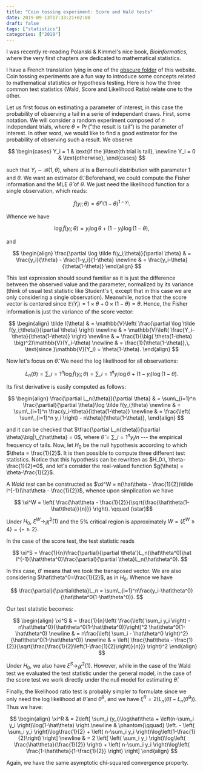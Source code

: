 ```yaml
---
title: "Coin tossing experiment: Score and Wald tests"
date: 2019-09-13T17:33:21+02:00
draft: false
tags: ["statistics"]
categories: ["2019"]
---
```


I was recently re-reading Polanski & Kimmel's nice book, _Bioinformatics_, where the very first chapters are dedicated to mathematical statistics.

I have a French translation lying in one of the [obscure folder](/cours/stats_bioinfo/stats.pdf) of this website. Coin tossing experiments are a fun way to introduce some concepts related to mathematical statistics or hypothesis testing. Here is how the three common test statistics (Wald, Score and Likelihood Ratio) relate one to the other.

Let us first focus on estimating a parameter of interest, in this case the probability of observing a tail in a serie of independant draws. First, some notation. We will consider a random experiment composed of $n$ independant trials, where $\theta = \Pr(\text{''the result is tail''})$ is the parameter of interest. In other word, we would like to find a good estimator for the probability of observing such a result. We observe

$$
\begin{cases}
Y_i = 1 & \text{if the }i\text{th trial is tail}, \newline
Y_i = 0 & \text{otherwise},
\end{cases}
$$

such that $Y_i\sim\mathcal{B}(1,\theta)$, where $\mathcal{B}$ is a Bernoulli distribution with parameter 1 and $\theta$. We want an estimator $\hat\theta$. Beforehand, we could compute the Fisher information and the MLE $\hat\theta$ of $\theta$. We just need the likelihood function for a single observation, which reads:

$$ \tilde f(y_i;\theta) = \theta^{y_i}(1-\theta)^{1-y_i}. $$

Whence we have

$$ \log \tilde f(y_i;\theta) = y_i\log\theta + (1-y_i)\log(1-\theta), $$

and

$$
\begin{align}
\frac{\partial \log \tilde f(y_i;\theta)}{\partial \theta} & = \frac{y_i}{\theta} - \frac{1-y_i}{1-\theta} \newline
& = \frac{y_i-\theta}{\theta(1-\theta)}
\end{align}
$$

This last expression should sound familiar as it is just the difference between the observed value and the parameter, normalized by its variance (think of usual test statistic like Student's t, except that in this case we are only considering a single observation). Meanwhile, notice that the score vector is centered since $\mathbb{E}(Y_i) = 1\times\theta + 0\times(1-\theta) = \theta$. Hence, the Fisher information is just the variance of the score vector:

$$
\begin{align}
\tilde I(\theta) & = \mathbb{V}\left( \frac{\partial \log \tilde f(y_i;\theta)}{\partial \theta} \right) \newline
& = \mathbb{V}\left( \frac{Y_i-\theta}{\theta(1-\theta)} \right) \newline
& = \frac{1}{\big( \theta(1-\theta) \big)^2}\mathbb{V}(Y_i-\theta) \newline
& = \frac{1}{\theta(1-\theta)},\, \text{since }\mathbb{V}(Y_i) = \theta(1-\theta).
\end{align}
$$

Now let's focus on $\hat\theta$. We need the log likelihood for all observations:

$$ L_n(\theta) = \sum\_{i=1}^n \log \tilde f(y_i;\theta) = \sum\_{i=1}^n y_i\log\theta + (1-y_i)\log(1-\theta). $$

Its first derivative is easily computed as follows:

$$
\begin{align}
\frac{\partial L_n(\theta)}{\partial \theta} & = \sum\_{i=1}^n \frac{\partial}{\partial \theta}\log \tilde f(y_i;\theta) \newline
& = \sum\_{i=1}^n \frac{y_i-\theta}{\theta(1-\theta)} \newline
& = \frac{\left( \sum\_{i=1}^n y_i \right) - n\theta}{\theta(1-\theta)},
\end{align}
$$

and it can be checked that $\frac{\partial L_n(\theta)}{\partial \theta}\big|\_{\hat\theta} = 0$, where $\hat\theta = \sum\_{i=1}^n y_i/n$ --- the empirical frequency of tails. Now, let $H_0$ be the null hypothesis according to which $\theta = \frac{1}{2}$. It is then possible to compute three different test statistics. Notice that this hypothesis can be rewritten as $H_0:\, \theta-\frac{1}{2}=0$, and let's consider the real-valued function $g(\theta) = \theta-\frac{1}{2}$.

A _Wald test_ can be constructed as $\xi^W = n(\hat\theta - \frac{1}{2})\tilde I^{-1}(\hat\theta - \frac{1}{2})$, whence upon simplication we have

$$ \xi^W = \left( \frac{\hat\theta - \frac{1}{2}}{\sqrt{\frac{\hat\theta(1-\hat\theta)}{n}}} \right). \qquad (\star)$$

Under $H_0$, $\xi^W \to_l \chi^2(1)$ and the 5% critical region is approximately $W = \{\xi^W \geq 4\} = \{\star \geq 2\}$.

In the case of the score test, the test statistic reads

$$ \xi^S = \frac{1}{n}\frac{\partial}{\partial \theta'}L_n(\hat\theta^0)\hat I^{-1}(\hat\theta^0)\frac{\partial}{\partial \theta}L_n(\hat\theta^0). $$

In this case, $\theta'$ means that we took the transposed vector. We are also considering $\hat\theta^0=\frac{1}{2}$, as in $H_0$. Whence we have

$$ \frac{\partial}{\partial\theta}L_n = \sum\_{i=1}^n\frac{y_i-\hat\theta^0}{\hat\theta^0(1-\hat\theta^0)}. $$

Our test statistic becomes:

$$
\begin{align}
\xi^S & = \frac{1}{n}\left( \frac{\left( \sum_i y_i \right) - n\hat\theta^0}{\hat\theta^0(1-\hat\theta^0)}\right)^2 \hat\theta^0(1-\hat\theta^0) \newline
& = n\frac{\left( \sum_i - \hat\theta^0 \right)^2}{\hat\theta^0(1-\hat\theta^0)} \newline
& = \left( \frac{\hat\theta - \frac{1}{2}}{\sqrt{\frac{\frac{1}{2}\left(1-\frac{1}{2}\right)}{n}}} \right)^2
\end{align}
$$

Under $H_0$, we also have $\xi^S \to_l \chi^2(1)$. However, while in the case of the Wald test we evaluated the test statistic under the general model, in the case of the score test we work directly under the null model for estimating $\hat\theta$.

Finally, the likelihood ratio test is probably simpler to formulate since we only need the log likelihood at $\hat\theta$ and $\hat\theta^0$, and we have $\xi^R = 2\left(L_n(\hat\theta)-L_n(\hat\theta^0)\right)$. Thus we have:

$$
\begin{align}
\xi^R & = 2\left[ \sum_i (y_i)\log\hat\theta + \left(n-\sum_i y_i \right)\log(1-\hat\theta) \right.\newline
& \phantom{\qquad} \left. - \left( \sum_i y_i \right)\log\frac{1}{2} + \left( n-\sum_i y_i \right)\log\left(1-\frac{1}{2}\right) \right] \newline
& = 2 \left[ \left( \sum_i y_i \right)\log\left( \frac{\hat\theta}{\frac{1}{2}} \right) +  \left( n-\sum_i y_i \right)\log\left( \frac{1-\hat\theta}{1-\frac{1}{2}} \right) \right]
\end{align}
$$

Again, we have the same asymptotic chi-squared convergence property.
